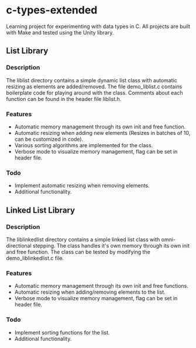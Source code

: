 # c-types-extended
Learning project for experimenting with data types in C. All projects are built with Make and tested using the Unity library.

## List Library
### Description
The liblist directory contains a simple dynamic list class with automatic resizing as elements are added/removed. The file demo_liblist.c contains boilerplate code for playing around with the class. Comments about each function can be found in the header file liblist.h.

### Features
- Automatic memory management through its own init and free function.
- Automatic resizing when adding new elements (Resizes in batches of 10, can be customized in code).
- Various sorting algorithms are implemented for the class.
- Verbose mode to visualize memory management, flag can be set in header file.

### Todo
- Implement automatic resizing when removing elements.
- Additional functionality.

## Linked List Library
### Description
The liblinkedlist directory contains a simple linked list class with omni-directional stepping. The class handles it's own memory through its own init and free function. The class can be tested by modifying the demo_liblinkedlist.c file.

### Features
- Automatic memory management through its own init and free functions.
- Automatic resizing when adding/removing elements to the list.
- Verbose mode to visualize memory management, flag can be set in header file.

### Todo
- Implement sorting functions for the list.
- Additional functionality.
